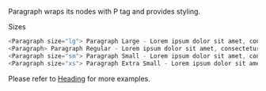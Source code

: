Paragraph wraps its nodes with P tag and provides styling.

Sizes
```js
<Paragraph size="lg"> Paragraph Large - Lorem ipsum dolor sit amet, consectetur adipiscing elit. Donec quis tellus vel enim lacinia interdum in in nunc.  </Paragraph>
<Paragraph> Paragraph Regular - Lorem ipsum dolor sit amet, consectetur adipiscing elit. Donec quis tellus vel enim lacinia interdum in in nunc. </Paragraph>
<Paragraph size="sm"> Paragraph Small - Lorem ipsum dolor sit amet, consectetur adipiscing elit. Donec quis tellus vel enim lacinia interdum in in nunc.  </Paragraph>
<Paragraph size="xs"> Paragraph Extra Small - Lorem ipsum dolor sit amet, consectetur adipiscing elit. Donec quis tellus vel enim lacinia interdum in in nunc.  </Paragraph>
```

Please refer to <a href="#heading">Heading</a> for more examples.